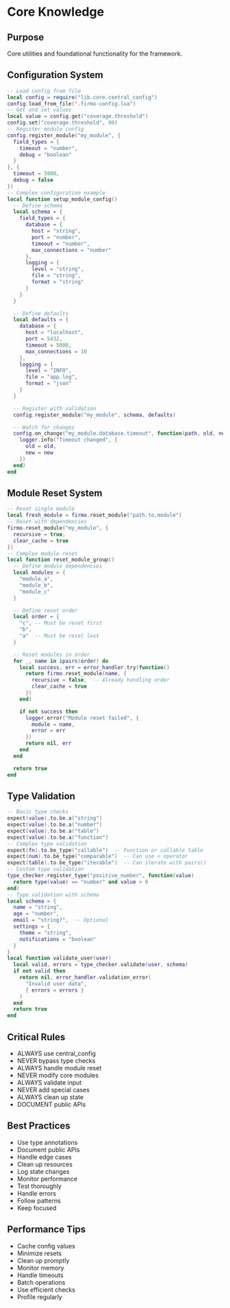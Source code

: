 # Core Knowledge


## Purpose


Core utilities and foundational functionality for the framework.

## Configuration System



```lua
-- Load config from file
local config = require("lib.core.central_config")
config.load_from_file(".firmo-config.lua")
-- Get and set values
local value = config.get("coverage.threshold")
config.set("coverage.threshold", 90)
-- Register module config
config.register_module("my_module", {
  field_types = {
    timeout = "number",
    debug = "boolean"
  }
}, {
  timeout = 5000,
  debug = false
})
-- Complex configuration example
local function setup_module_config()
  -- Define schema
  local schema = {
    field_types = {
      database = {
        host = "string",
        port = "number",
        timeout = "number",
        max_connections = "number"
      },
      logging = {
        level = "string",
        file = "string",
        format = "string"
      }
    }
  }

  -- Define defaults
  local defaults = {
    database = {
      host = "localhost",
      port = 5432,
      timeout = 5000,
      max_connections = 10
    },
    logging = {
      level = "INFO",
      file = "app.log",
      format = "json"
    }
  }

  -- Register with validation
  config.register_module("my_module", schema, defaults)

  -- Watch for changes
  config.on_change("my_module.database.timeout", function(path, old, new)
    logger.info("Timeout changed", {
      old = old,
      new = new
    })
  end)
end
```



## Module Reset System



```lua
-- Reset single module
local fresh_module = firmo.reset_module("path.to.module")
-- Reset with dependencies
firmo.reset_module("my_module", {
  recursive = true,
  clear_cache = true
})
-- Complex module reset
local function reset_module_group()
  -- Define module dependencies
  local modules = {
    "module_a",
    "module_b",
    "module_c"
  }

  -- Define reset order
  local order = {
    "c", -- Must be reset first
    "b",
    "a"  -- Must be reset last
  }

  -- Reset modules in order
  for _, name in ipairs(order) do
    local success, err = error_handler.try(function()
      return firmo.reset_module(name, {
        recursive = false,  -- Already handling order
        clear_cache = true
      })
    end)

    if not success then
      logger.error("Module reset failed", {
        module = name,
        error = err
      })
      return nil, err
    end
  end

  return true
end
```



## Type Validation



```lua
-- Basic type checks
expect(value).to.be.a("string")
expect(value).to.be.a("number")
expect(value).to.be.a("table")
expect(value).to.be.a("function")
-- Complex type validation
expect(fn).to.be_type("callable")  -- Function or callable table
expect(num).to.be_type("comparable")  -- Can use < operator
expect(table).to.be_type("iterable")  -- Can iterate with pairs()
-- Custom type validation
type_checker.register_type("positive_number", function(value)
  return type(value) == "number" and value > 0
end)
-- Type validation with schema
local schema = {
  name = "string",
  age = "number",
  email = "string?",  -- Optional
  settings = {
    theme = "string",
    notifications = "boolean"
  }
}
local function validate_user(user)
  local valid, errors = type_checker.validate(user, schema)
  if not valid then
    return nil, error_handler.validation_error(
      "Invalid user data",
      { errors = errors }
    )
  end
  return true
end
```



## Critical Rules



- ALWAYS use central_config
- NEVER bypass type checks
- ALWAYS handle module reset
- NEVER modify core modules
- ALWAYS validate input
- NEVER add special cases
- ALWAYS clean up state
- DOCUMENT public APIs


## Best Practices



- Use type annotations
- Document public APIs
- Handle edge cases
- Clean up resources
- Log state changes
- Monitor performance
- Test thoroughly
- Handle errors
- Follow patterns
- Keep focused


## Performance Tips



- Cache config values
- Minimize resets
- Clean up promptly
- Monitor memory
- Handle timeouts
- Batch operations
- Use efficient checks
- Profile regularly
